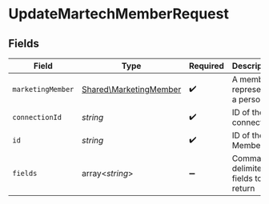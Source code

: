 # UpdateMartechMemberRequest


## Fields

| Field                                                            | Type                                                             | Required                                                         | Description                                                      |
| ---------------------------------------------------------------- | ---------------------------------------------------------------- | ---------------------------------------------------------------- | ---------------------------------------------------------------- |
| `marketingMember`                                                | [Shared\MarketingMember](../../Models/Shared/MarketingMember.md) | :heavy_check_mark:                                               | A member represents a person                                     |
| `connectionId`                                                   | *string*                                                         | :heavy_check_mark:                                               | ID of the connection                                             |
| `id`                                                             | *string*                                                         | :heavy_check_mark:                                               | ID of the Member                                                 |
| `fields`                                                         | array<*string*>                                                  | :heavy_minus_sign:                                               | Comma-delimited fields to return                                 |